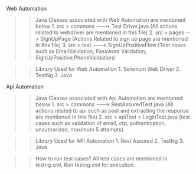  Web Automation
 

>> Java Classes associated with Web Automation are mentioned below
    1. src > commons ---> Test Driver.java (All actions related to webdriver are mentioned in this file)
    2. src > pages --> SignUpPage (Actions Related to sign up page are mentioned in this file)
    3. src > test ---> SignUpPositiveFlow (Test cases such as EmailValidation, Password Validation, SignUpPositive,PhoneValidation)
    
>> Library Used for Web Automation
    1. Selenium Web Driver 
    2. TestNg
    3. Java 

Api Automation

>> Java Classes associated with Api Automation are mentioned below
    1. src > commons ---> RestAssuredTest.java (All actions related to api such as post and extracting the response are mentioned in this file)
    2. src > apiTest > LoginTest.java (test cases such as validation of email, otp, authentication, unauthorized, maximum 5 attempts)

>> Library Used for API Automation
    1. Rest Assured
    2. TestNg
    3. Java

>> How to run test cases?
   All test cases are mentioned in testng.xml, Run testng.xml for execution.

    
